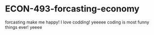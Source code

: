 # ECON-493-forcasting-economy
forcasting make me happy! 
I love codding!
yeeeee
coding is most funny things ever!
yeeee